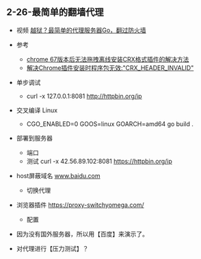 ## 2-26-最简单的翻墙代理

- 视频 [越狱？最简单的代理服务器Go，翻过防火墙](https://www.bilibili.com/video/av91817713/)

- 参考
    - [chrome 67版本后无法拖拽离线安装CRX格式插件的解决方法](https://chromecj.com/utilities/2018-09/1525.html)
    - [解决Chrome插件安装时程序包无效:"CRX_HEADER_INVALID"](https://blog.csdn.net/wst0717/article/details/88867047)

- 单步调试
    - curl -x 127.0.0.1:8081  http://httpbin.org/ip

- 交叉编译 Linux
    - CGO_ENABLED=0 GOOS=linux GOARCH=amd64 go build .

- 部署到服务器
    - 端口
    - 测试 curl -x 42.56.89.102:8081  https://httpbin.org/ip

- host屏蔽域名 www.baidu.com
    - 切换代理

- 浏览器插件 https://proxy-switchyomega.com/
    - 配置

- 因为没有国外服务器，所以用【百度】来演示了。

- 对代理进行【压力测试】？